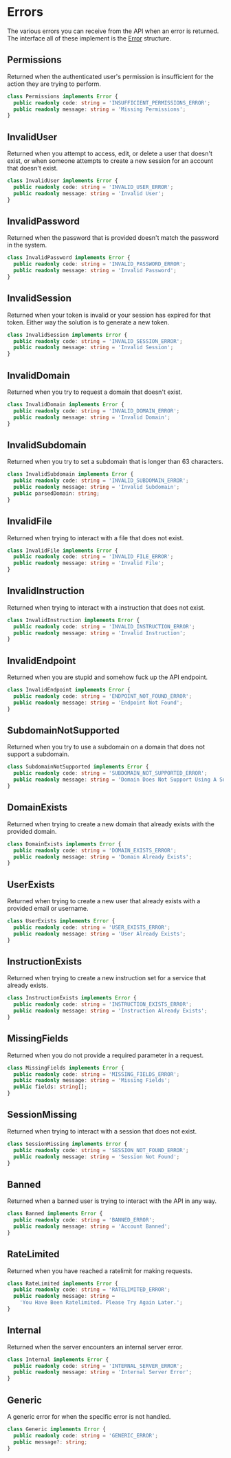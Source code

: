 # Errors

The various errors you can receive from the API when an error is returned. The interface all of these implement is the [Error](/reference/structures/data.md#error) structure.

## Permissions

Returned when the authenticated user's permission is insufficient for the action they are trying to perform.

```ts
class Permissions implements Error {
  public readonly code: string = 'INSUFFICIENT_PERMISSIONS_ERROR';
  public readonly message: string = 'Missing Permissions';
}
```

## InvalidUser

Returned when you attempt to access, edit, or delete a user that doesn't exist, or when someone attempts to create a new session for an account that doesn't exist.

```ts
class InvalidUser implements Error {
  public readonly code: string = 'INVALID_USER_ERROR';
  public readonly message: string = 'Invalid User';
}
```

## InvalidPassword

Returned when the password that is provided doesn't match the password in the system.

```ts
class InvalidPassword implements Error {
  public readonly code: string = 'INVALID_PASSWORD_ERROR';
  public readonly message: string = 'Invalid Password';
}
```

## InvalidSession

Returned when your token is invalid or your session has expired for that token. Either way the solution is to generate a new token.

```ts
class InvalidSession implements Error {
  public readonly code: string = 'INVALID_SESSION_ERROR';
  public readonly message: string = 'Invalid Session';
}
```

## InvalidDomain

Returned when you try to request a domain that doesn't exist.

```ts
class InvalidDomain implements Error {
  public readonly code: string = 'INVALID_DOMAIN_ERROR';
  public readonly message: string = 'Invalid Domain';
}
```

## InvalidSubdomain

Returned when you try to set a subdomain that is longer than 63 characters.

```ts
class InvalidSubdomain implements Error {
  public readonly code: string = 'INVALID_SUBDOMAIN_ERROR';
  public readonly message: string = 'Invalid Subdomain';
  public parsedDomain: string;
}
```

## InvalidFile

Returned when trying to interact with a file that does not exist.

```ts
class InvalidFile implements Error {
  public readonly code: string = 'INVALID_FILE_ERROR';
  public readonly message: string = 'Invalid File';
}
```

## InvalidInstruction

Returned when trying to interact with a instruction that does not exist.

```ts
class InvalidInstruction implements Error {
  public readonly code: string = 'INVALID_INSTRUCTION_ERROR';
  public readonly message: string = 'Invalid Instruction';
}
```

## InvalidEndpoint

Returned when you are stupid and somehow fuck up the API endpoint.

```ts
class InvalidEndpoint implements Error {
  public readonly code: string = 'ENDPOINT_NOT_FOUND_ERROR';
  public readonly message: string = 'Endpoint Not Found';
}
```

## SubdomainNotSupported

Returned when you try to use a subdomain on a domain that does not support a subdomain.

```ts
class SubdomainNotSupported implements Error {
  public readonly code: string = 'SUBDOMAIN_NOT_SUPPORTED_ERROR';
  public readonly message: string = 'Domain Does Not Support Using A Subdomain';
}
```

## DomainExists

Returned when trying to create a new domain that already exists with the provided domain.

```ts
class DomainExists implements Error {
  public readonly code: string = 'DOMAIN_EXISTS_ERROR';
  public readonly message: string = 'Domain Already Exists';
}
```

## UserExists

Returned when trying to create a new user that already exists with a provided email or username.

```ts
class UserExists implements Error {
  public readonly code: string = 'USER_EXISTS_ERROR';
  public readonly message: string = 'User Already Exists';
}
```

## InstructionExists

Returned when trying to create a new instruction set for a service that already exists.

```ts
class InstructionExists implements Error {
  public readonly code: string = 'INSTRUCTION_EXISTS_ERROR';
  public readonly message: string = 'Instruction Already Exists';
}
```

## MissingFields

Returned when you do not provide a required parameter in a request.

```ts
class MissingFields implements Error {
  public readonly code: string = 'MISSING_FIELDS_ERROR';
  public readonly message: string = 'Missing Fields';
  public fields: string[];
}
```

## SessionMissing

Returned when trying to interact with a session that does not exist.

```ts
class SessionMissing implements Error {
  public readonly code: string = 'SESSION_NOT_FOUND_ERROR';
  public readonly message: string = 'Session Not Found';
}
```

## Banned

Returned when a banned user is trying to interact with the API in any way.

```ts
class Banned implements Error {
  public readonly code: string = 'BANNED_ERROR';
  public readonly message: string = 'Account Banned';
}
```

## RateLimited

Returned when you have reached a ratelimit for making requests.

```ts
class RateLimited implements Error {
  public readonly code: string = 'RATELIMITED_ERROR';
  public readonly message: string =
    'You Have Been Ratelimited. Please Try Again Later.';
}
```

## Internal

Returned when the server encounters an internal server error.

```ts
class Internal implements Error {
  public readonly code: string = 'INTERNAL_SERVER_ERROR';
  public readonly message: string = 'Internal Server Error';
}
```

## Generic

A generic error for when the specific error is not handled.

```ts
class Generic implements Error {
  public readonly code: string = 'GENERIC_ERROR';
  public message?: string;
}
```
